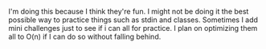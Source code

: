 I'm doing this because I think they're fun. 
I might not be doing it the best possible way to practice things such as stdin and classes. 
Sometimes I add mini challenges just to see if i can all for practice.
I plan on optimizing them all to O(n) if I can do so without falling behind.